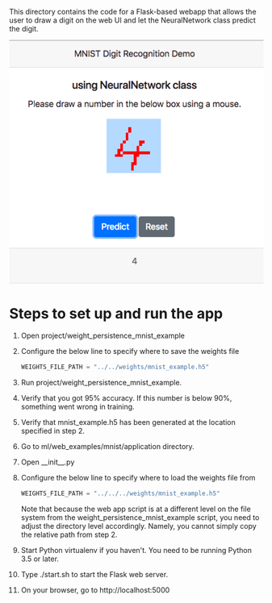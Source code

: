 This directory contains the code for a Flask-based webapp that allows the user to draw a digit on the web UI and let the NeuralNetwork class predict the digit.

![screenshot](https://github.com/hideyukiinada/ml/blob/master/assets/images/mnist-webapp-example.png)

# Steps to set up and run the app
1. Open project/weight_persistence_mnist_example
1. Configure the below line to specify where to save the weights file

    ```python
    WEIGHTS_FILE_PATH = "../../weights/mnist_example.h5"
    ```
1. Run project/weight_persistence_mnist_example.
1. Verify that you got 95% accuracy.  If this number is below 90%, something went wrong in training.
1. Verify that mnist_example.h5 has been generated at the location specified in step 2. 
1. Go to ml/web_examples/mnist/application directory.
1. Open \_\_init__.py
1. Configure the below line to specify where to load the weights file from
 
    ```python
    WEIGHTS_FILE_PATH = "../../../weights/mnist_example.h5"
    ```
    Note that because the web app script is at a different level on the file system from the weight_persistence_mnist_example script, you need to adjust the directory level accordingly.  Namely, you cannot simply copy the relative path from step 2.
1. Start Python virtualenv if you haven't.  You need to be running Python 3.5 or later.
1. Type ./start.sh to start the Flask web server.
1. On your browser, go to http://localhost:5000

